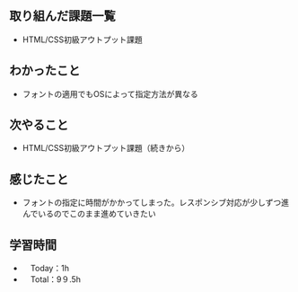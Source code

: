 ## 取り組んだ課題一覧
- HTML/CSS初級アウトプット課題

## わかったこと
- フォントの適用でもOSによって指定方法が異なる

## 次やること
- HTML/CSS初級アウトプット課題（続きから）

## 感じたこと
- フォントの指定に時間がかかってしまった。レスポンシブ対応が少しずつ進んでいるのでこのまま進めていきたい

## 学習時間
- 　Today：1h
- 　Total：9９.5h
